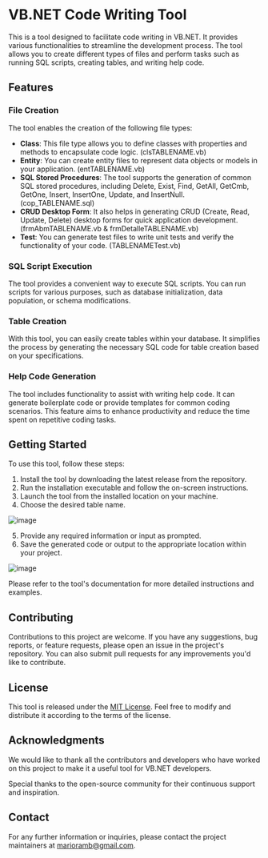 # VB.NET Code Writing Tool

This is a tool designed to facilitate code writing in VB.NET. It provides various functionalities to streamline the development process. The tool allows you to create different types of files and perform tasks such as running SQL scripts, creating tables, and writing help code.

## Features

### File Creation

The tool enables the creation of the following file types:

- **Class**: This file type allows you to define classes with properties and methods to encapsulate code logic. (clsTABLENAME.vb)
- **Entity**: You can create entity files to represent data objects or models in your application. (entTABLENAME.vb)
- **SQL Stored Procedures**: The tool supports the generation of common SQL stored procedures, including Delete, Exist, Find, GetAll, GetCmb, GetOne, Insert, InsertOne, Update, and InsertNull. (cop_TABLENAME.sql)
- **CRUD Desktop Form**: It also helps in generating CRUD (Create, Read, Update, Delete) desktop forms for quick application development. (frmAbmTABLENAME.vb & frmDetalleTABLENAME.vb)
- **Test**: You can generate test files to write unit tests and verify the functionality of your code. (TABLENAMETest.vb)

### SQL Script Execution

The tool provides a convenient way to execute SQL scripts. You can run scripts for various purposes, such as database initialization, data population, or schema modifications.

### Table Creation

With this tool, you can easily create tables within your database. It simplifies the process by generating the necessary SQL code for table creation based on your specifications.

### Help Code Generation

The tool includes functionality to assist with writing help code. It can generate boilerplate code or provide templates for common coding scenarios. This feature aims to enhance productivity and reduce the time spent on repetitive coding tasks.

## Getting Started

To use this tool, follow these steps:

1. Install the tool by downloading the latest release from the repository.
2. Run the installation executable and follow the on-screen instructions.
3. Launch the tool from the installed location on your machine.
4. Choose the desired table name.

![image](https://github.com/rambmario/codewriter-vbnet/assets/33069691/b07ff466-558e-4f73-a2af-7a2ca9e21930)

5. Provide any required information or input as prompted.
6. Save the generated code or output to the appropriate location within your project.

![image](https://github.com/rambmario/codewriter-vbnet/assets/33069691/10da756c-e7b5-4ae6-b0db-7bea435d809b)

Please refer to the tool's documentation for more detailed instructions and examples.

## Contributing

Contributions to this project are welcome. If you have any suggestions, bug reports, or feature requests, please open an issue in the project's repository. You can also submit pull requests for any improvements you'd like to contribute.

## License

This tool is released under the [MIT License](LICENSE). Feel free to modify and distribute it according to the terms of the license.

## Acknowledgments

We would like to thank all the contributors and developers who have worked on this project to make it a useful tool for VB.NET developers.

Special thanks to the open-source community for their continuous support and inspiration.

## Contact

For any further information or inquiries, please contact the project maintainers at [marioramb@gmail.com](mailto:marioramb@gmail.com).


